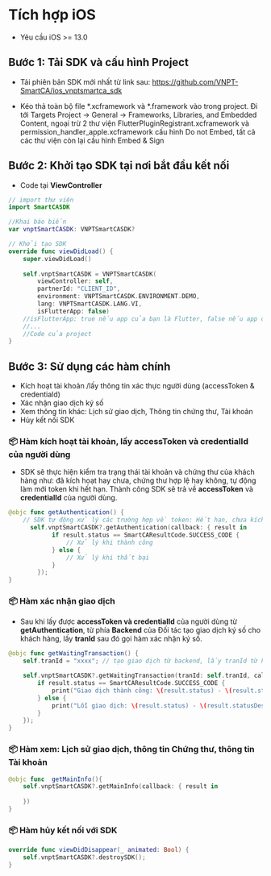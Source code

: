 # Tích hợp iOS

-    Yêu cầu iOS >= 13.0

## Bước 1: Tải SDK và cấu hình Project
-    Tải phiên bản SDK mới nhất từ link sau: https://github.com/VNPT-SmartCA/ios_vnptsmartca_sdk

-    Kéo thả toàn bộ file *.xcframework và *.framework vào trong project. Đi tới Targets Project -> General -> Frameworks, Libraries, and Embedded Content, ngoại trừ 2 thư viện FlutterPluginRegistrant.xcframework và permission_handler_apple.xcframework cấu hình Do not Embed, tất cả các thư viện còn lại cấu hình Embed & Sign

## Bước 2: Khởi tạo SDK tại nơi bắt đầu kết nối
- Code tại **ViewController**
```swift
// import thư viện
import SmartCASDK

//Khai báo biến
var vnptSmartCASDK: VNPTSmartCASDK?

// Khởi tạo SDK 
override func viewDidLoad() {
    super.viewDidLoad()
        
    self.vnptSmartCASDK = VNPTSmartCASDK(
        viewController: self,
        partnerId: "CLIENT_ID",
        environment: VNPTSmartCASDK.ENVIRONMENT.DEMO,
        lang: VNPTSmartCASDK.LANG.VI,
        isFlutterApp: false)
    //isFlutterApp: true nếu app của bạn là Flutter, false nếu app của bạn là native
    //... 
    //Code của project
}
```

## Bước 3: Sử dụng các hàm chính
<!-- - Đăng ký cấp chứng thư số -->
- Kích hoạt tài khoản /lấy thông tin xác thực người dùng (accessToken & credentiald)
- Xác nhận giao dịch ký số
- Xem thông tin khác: Lịch sử giao dịch, Thông tin chứng thư, Tài khoản
- Hủy kết nối SDK

### 📦 Hàm kích hoạt tài khoản, lấy accessToken và credentialId của người dùng

- SDK sẽ thực hiện kiểm tra trạng thái tài khoản và chứng thư của khách hàng như: đã kích hoạt hay chưa, chứng thư hợp lệ hay không, tự động làm mới token khi hết hạn. Thành công SDK sẽ trả về **accessToken** và **credentialId** của người dùng.
```swift
@objc func getAuthentication() {
    // SDK tự động xử lý các trường hợp về token: Hết hạn, chưa kích hoạt...
      self.vnptSmartCASDK?.getAuthentication(callback: { result in
            if result.status == SmartCAResultCode.SUCCESS_CODE {
                // Xử lý khi thành công
            } else {
                // Xử lý khi thất bại
            }
        });
}
```
### 📦 Hàm xác nhận giao dịch

- Sau khi lấy được **accessToken và credentialId** của người dùng từ **getAuthentication**, từ phía **Backend** của Đối tác tạo giao dịch ký số cho khách hàng, lấy **tranId** sau đó gọi hàm xác nhận ký số.

```swift
@objc func getWaitingTransaction() {
    self.tranId = "xxxx"; // tạo giao dịch từ backend, lấy tranId từ hệ thống VNPT SmartCA trả về

    self.vnptSmartCASDK?.getWaitingTransaction(tranId: self.tranId, callback: { result in
        if result.status == SmartCAResultCode.SUCCESS_CODE {
            print("Giao dịch thành công: \(result.status) - \(result.statusDesc) - \(result.data)");
        } else {
            print("Lỗi giao dịch: \(result.status) - \(result.statusDesc) - \(result.data)");
        }
    });
}
```

### 📦 Hàm xem: Lịch sử giao dịch, thông tin Chứng thư, thông tin Tài khoản

```swift
@objc func  getMainInfo(){
    self.vnptSmartCASDK?.getMainInfo(callback: { result in
        
    })
}
```

### 📦 Hàm hủy kết nối với SDK

```swift
override func viewDidDisappear(_ animated: Bool) {
    self.vnptSmartCASDK?.destroySDK();
}
```
